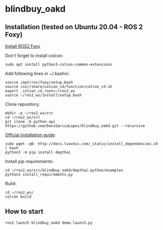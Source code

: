 # blindbuy_oakd

## Installation (tested on Ubuntu 20.04 - ROS 2 Foxy)

[Install ROS2 Foxy](https://docs.ros.org/en/foxy/Installation/Linux-Install-Debians.html)

Don't forget to install colcon:
```
sudo apt install python3-colcon-common-extensions
```
Add following lines in ~/.bashrc:
```
source /opt/ros/foxy/setup.bash
source /usr/share/colcon_cd/function/colcon_cd.sh
export _colcon_cd_root=~/ros2_ws
source ~/ros2_ws/install/setup.bash
```
Clone repository:
```
mkdir -p ~/ros2_ws/src
cd ~/ros2_ws/src
git clone -b python-api https://github.com/DaniGarciaLopez/blindbuy_oakd.git --recursive
```
[Official installation guide](https://docs.luxonis.com/projects/api/en/latest/install/):
```
sudo wget -qO- http://docs.luxonis.com/_static/install_dependencies.sh | bash
python3 -m pip install depthai
```
Install pip requirements:
```
cd ~/ros2_ws/src/blindbuy_oakd/depthai-python/examples
python3 install_requirements.py
```

Build:
```
cd ~/ros2_ws/
colcon build
```

## How to start
```
ros2 launch blindbuy_oakd demo.launch.py
```
